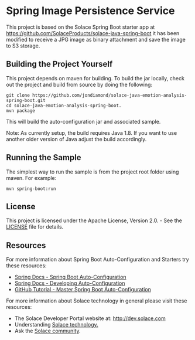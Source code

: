
# Spring Image Persistence Service

This project is based on the Solace Spring Boot starter app at https://github.com/SolaceProducts/solace-java-spring-boot 
it has been modified to receive a JPG image as binary attachment and save the image to S3 storage.


## Building the Project Yourself 

This project depends on maven for building. To build the jar locally, check out the project and build from source by doing the following:

    git clone https://github.com/jondiamond/solace-java-emotion-analysis-spring-boot.git
    cd solace-java-emotion-analysis-spring-boot.
    mvn package

This will build the auto-configuration jar and associated sample. 

Note: As currently setup, the build requires Java 1.8. If you want to use another older version of Java adjust the build accordingly.

## Running the Sample 

The simplest way to run the sample is from the project root folder using maven. For example:

	mvn spring-boot:run

## License

This project is licensed under the Apache License, Version 2.0. - See the [LICENSE](LICENSE) file for details.

## Resources

For more information about Spring Boot Auto-Configuration and Starters try these resources:

- [Spring Docs - Spring Boot Auto-Configuration](http://docs.spring.io/autorepo/docs/spring-boot/current/reference/htmlsingle/#using-boot-auto-configuration)
- [Spring Docs - Developing Auto-Configuration](http://docs.spring.io/autorepo/docs/spring-boot/current/reference/htmlsingle/#boot-features-developing-auto-configuration)
- [GitHub Tutorial - Master Spring Boot Auto-Configuration](https://github.com/snicoll-demos/spring-boot-master-auto-configuration)

For more information about Solace technology in general please visit these resources:

- The Solace Developer Portal website at: http://dev.solace.com
- Understanding [Solace technology.](http://dev.solace.com/tech/)
- Ask the [Solace community](http://dev.solace.com/community/).
